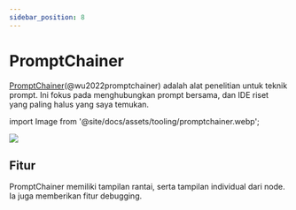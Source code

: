 ```yaml
---
sidebar_position: 8
---
```


# PromptChainer

[PromptChainer](https://arxiv.org/pdf/2203.06566.pdf)(@wu2022promptchainer) adalah alat penelitian untuk teknik prompt. Ini fokus pada menghubungkan prompt bersama, dan IDE riset yang paling halus yang saya temukan.


import Image from '@site/docs/assets/tooling/promptchainer.webp';

<div style={{textAlign: 'center'}}>
  <img src={Image} style={{width: "750px"}} />
</div>

## Fitur

PromptChainer memiliki tampilan rantai, serta tampilan individual dari node. Ia juga memberikan fitur debugging.
